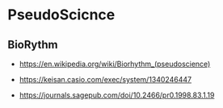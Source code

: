 # PseudoScicnce

## BioRythm

*   https://en.wikipedia.org/wiki/Biorhythm_(pseudoscience)

*   https://keisan.casio.com/exec/system/1340246447

*   https://journals.sagepub.com/doi/10.2466/pr0.1998.83.1.19

